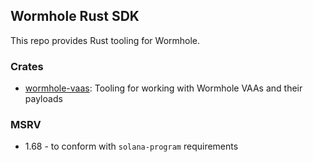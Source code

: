 ## Wormhole Rust SDK

This repo provides Rust tooling for Wormhole. 

### Crates

- [wormhole-vaas]: Tooling for working with Wormhole VAAs and their payloads

[wormhole-vaas]: ./solana/vaas/

### MSRV

- 1.68 - to conform with `solana-program` requirements
